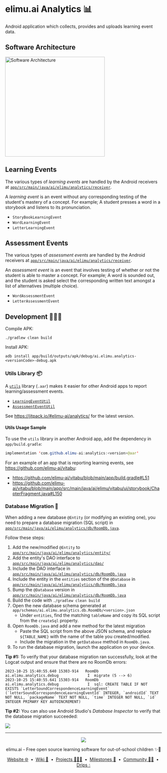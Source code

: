 # elimu.ai Analytics 📊

Android application which collects, provides and uploads learning event data.

## Software Architecture

[
  <img width="320" alt="Software Architecture" src="https://user-images.githubusercontent.com/15718174/83595568-fb6a1e00-a594-11ea-990a-10c0bd62ed11.png">
](https://github.com/elimu-ai/wiki/blob/main/SOFTWARE_ARCHITECTURE.md)

## Learning Events

The various types of _learning events_ are handled by the Android receivers at [`app/src/main/java/ai/elimu/analytics/receiver`](app/src/main/java/ai/elimu/analytics/receiver).

A _learning event_ is an event without any corresponding testing of the student's mastery of a concept. For example; A student presses a word in a storybook and listens to its pronunciation.

  * `StoryBookLearningEvent`
  * `WordLearningEvent`
  * `LetterLearningEvent`

## Assessment Events

The various types of _assessment events_ are handled by the Android receivers at [`app/src/main/java/ai/elimu/analytics/receiver`](app/src/main/java/ai/elimu/analytics/receiver).

An _assessment event_ is an event that involves testing of whether or not the student is able to master a concept. For example; A word is sounded out, and the student is asked select the corresponding written text amongst a list of alternatives (multiple choice).

  * `WordAssessmentEvent`
  * `LetterAssessmentEvent`

## Development 👩🏽‍💻

Compile APK:

```
./gradlew clean build
```

Install APK:

```
adb install app/build/outputs/apk/debug/ai.elimu.analytics-<versionCode>-debug.apk
```

### Utils Library 📦

A [`utils`](utils) library (`.aar`) makes it easier for other Android apps to report learning/assessment events.

* [`LearningEventUtil`](https://github.com/elimu-ai/analytics/blob/main/utils/src/main/java/ai/elimu/analytics/utils/LearningEventUtil.java)
* [`AssessmentEventUtil`](https://github.com/elimu-ai/analytics/blob/main/utils/src/main/java/ai/elimu/analytics/utils/AssessmentEventUtil.java)

See https://jitpack.io/#elimu-ai/analytics/ for the latest version.

#### Utils Usage Sample

To use the `utils` library in another Android app, add the dependency in `app/build.gradle`:

```java
implementation 'com.github.elimu-ai:analytics:<version>@aar'
```

For an example of an app that is reporting learning events, see https://github.com/elimu-ai/vitabu:

  * https://github.com/elimu-ai/vitabu/blob/main/app/build.gradle#L51
  * https://github.com/elimu-ai/vitabu/blob/main/app/src/main/java/ai/elimu/vitabu/ui/storybook/ChapterFragment.java#L150

### Database Migration 🔀

When adding a new database `@Entity` (or modifying an existing one), you need to prepare a database 
migration (SQL script) in 
[`app/src/main/java/ai/elimu/analytics/db/RoomDb.java`](app/src/main/java/ai/elimu/analytics/db/RoomDb.java).

Follow these steps:

1. Add the new/modified `@Entity` to [`app/src/main/java/ai/elimu/analytics/entity/`](app/src/main/java/ai/elimu/analytics/entity/)
1. Add the entity's DAO interface to [`app/src/main/java/ai/elimu/analytics/dao/`](app/src/main/java/ai/elimu/analytics/dao/)
1. Include the DAO interface in [`app/src/main/java/ai/elimu/analytics/db/RoomDb.java`](app/src/main/java/ai/elimu/analytics/db/RoomDb.java)
1. Include the entity in the `entities` section of the `@Database` in [`app/src/main/java/ai/elimu/analytics/db/RoomDb.java`](app/src/main/java/ai/elimu/analytics/db/RoomDb.java)
1. Bump the `@Database` version in [`app/src/main/java/ai/elimu/analytics/db/RoomDb.java`](app/src/main/java/ai/elimu/analytics/db/RoomDb.java)
1. Build the code with `./gradlew clean build`
1. Open the new database schema generated at `app/schemas/ai.elimu.analytics.db.RoomDb/<version>.json`
   - Under `entities`, find the matching `tableName` and copy its SQL script from the `createSql` property.
1. Open `RoomDb.java` and add a new method for the latest migration
   - Paste the SQL script from the above JSON schema, and replace `${TABLE_NAME}` with the name of the table you created/modified.
   - Include the migration in the `getDatabase` method in `RoomDb.java`.
1. To run the database migration, launch the application on your device.

**Tip #1:** To verify that your database migration ran successfully, look at the Logcat output and 
ensure that there are no RoomDb errors:
```
2023-10-25 15:40:55.640 15303-914   RoomDb                  ai.elimu.analytics.debug             I  migrate (5 --> 6)
2023-10-25 15:40:55.641 15303-914   RoomDb                  ai.elimu.analytics.debug             I  sql: CREATE TABLE IF NOT EXISTS `LetterSoundCorrespondenceLearningEvent` (`letterSoundCorrespondenceLearningEventId` INTEGER, `androidId` TEXT NOT NULL, `packageName` TEXT NOT NULL, `time` INTEGER NOT NULL, `id` INTEGER PRIMARY KEY AUTOINCREMENT)
```

**Tip #2:** You can also use Android Studio's _Database Inspector_ to verify that the database 
migration succeeded:

![](...)

---

<p align="center">
  <img src="https://github.com/elimu-ai/webapp/blob/main/src/main/webapp/static/img/logo-text-256x78.png" />
</p>
<p align="center">
  elimu.ai - Free open source learning software for out-of-school children ✨🚀
</p>
<p align="center">
  <a href="https://elimu.ai">Website 🌐</a>
  &nbsp;•&nbsp;
  <a href="https://github.com/elimu-ai/wiki#readme">Wiki 📃</a>
  &nbsp;•&nbsp;
  <a href="https://github.com/orgs/elimu-ai/projects?query=is%3Aopen">Projects 👩🏽‍💻</a>
  &nbsp;•&nbsp;
  <a href="https://github.com/elimu-ai/wiki/milestones">Milestones 🎯</a>
  &nbsp;•&nbsp;
  <a href="https://github.com/elimu-ai/wiki#open-source-community">Community 👋🏽</a>
  &nbsp;•&nbsp;
  <a href="https://www.drips.network/app/drip-lists/41305178594442616889778610143373288091511468151140966646158126636698">Drips 💧</a>
</p>
